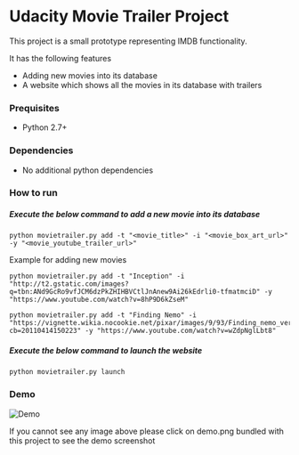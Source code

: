 # Udacity Movie Trailer Project 

This project is a small prototype representing IMDB functionality.

It has the following features

  - Adding new movies into its database
  - A website which shows all the movies in its database with trailers
  
### Prequisites
- Python 2.7+

### Dependencies
- No additional python dependencies

### How to run
##### Execute the below command to add a new movie into its database
```python movietrailer.py add -t "<movie_title>" -i "<movie_box_art_url>" -y "<movie_youtube_trailer_url>"```

Example for adding new movies
```
python movietrailer.py add -t "Inception" -i "http://t2.gstatic.com/images?q=tbn:ANd9GcRo9vfJCM6dzPkZHIHBVCtlJnAnew9Ai26kEdrli0-tfmatmciD" -y "https://www.youtube.com/watch?v=8hP9D6kZseM"

python movietrailer.py add -t "Finding Nemo" -i "https://vignette.wikia.nocookie.net/pixar/images/9/93/Finding_nemo_ver2_xlg.jpg/revision/latest?cb=20110414150223" -y "https://www.youtube.com/watch?v=wZdpNglLbt8"
```

##### Execute the below command to launch the website
```python movietrailer.py launch```

### Demo
![Demo](demo.png)

If you cannot see any image above please click on demo.png bundled with this project to see the demo screenshot
